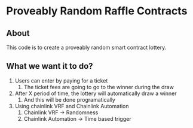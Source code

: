 # Proveably Random Raffle Contracts

## About
This code is to create a proveably random smart contract lottery.

## What we want it to do?
1. Users can enter by paying for a ticket
    1. The ticket fees are going to go to the winner during the draw
2. After X period of time, the lottery will automatically draw a winner
    1. And this will be done programatically
3. Using chainlink VRF and Chainlink Automation
    1. Chainlink VRF -> Randomness
    2. Chainlink Automation -> Time based trigger